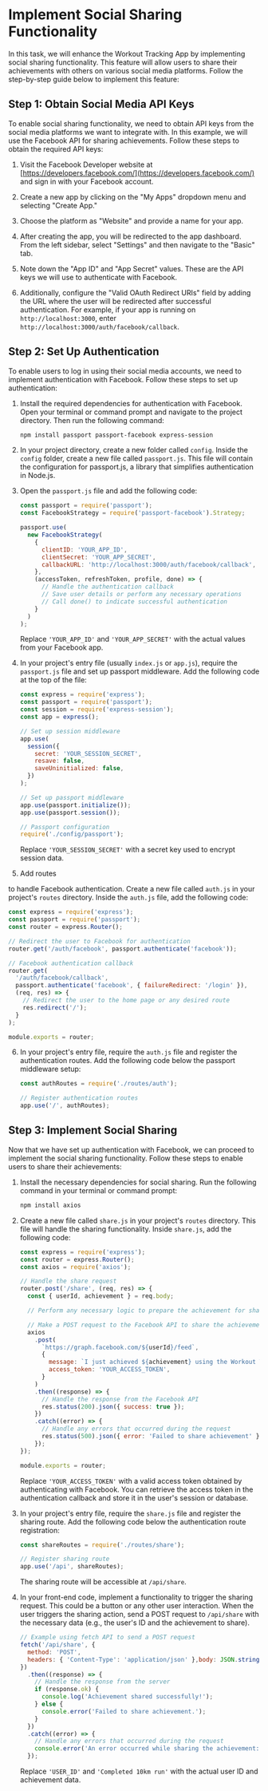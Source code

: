 # Implement Social Sharing Functionality

In this task, we will enhance the Workout Tracking App by implementing social sharing functionality. This feature will allow users to share their achievements with others on various social media platforms. Follow the step-by-step guide below to implement this feature:

## Step 1: Obtain Social Media API Keys

To enable social sharing functionality, we need to obtain API keys from the social media platforms we want to integrate with. In this example, we will use the Facebook API for sharing achievements. Follow these steps to obtain the required API keys:

1. Visit the Facebook Developer website at [https://developers.facebook.com/](https://developers.facebook.com/) and sign in with your Facebook account.

2. Create a new app by clicking on the "My Apps" dropdown menu and selecting "Create App."

3. Choose the platform as "Website" and provide a name for your app.

4. After creating the app, you will be redirected to the app dashboard. From the left sidebar, select "Settings" and then navigate to the "Basic" tab.

5. Note down the "App ID" and "App Secret" values. These are the API keys we will use to authenticate with Facebook.

6. Additionally, configure the "Valid OAuth Redirect URIs" field by adding the URL where the user will be redirected after successful authentication. For example, if your app is running on `http://localhost:3000`, enter `http://localhost:3000/auth/facebook/callback`.

## Step 2: Set Up Authentication

To enable users to log in using their social media accounts, we need to implement authentication with Facebook. Follow these steps to set up authentication:

1. Install the required dependencies for authentication with Facebook. Open your terminal or command prompt and navigate to the project directory. Then run the following command:

   ```bash
   npm install passport passport-facebook express-session
   ```

2. In your project directory, create a new folder called `config`. Inside the `config` folder, create a new file called `passport.js`. This file will contain the configuration for passport.js, a library that simplifies authentication in Node.js.

3. Open the `passport.js` file and add the following code:

   ```javascript
   const passport = require('passport');
   const FacebookStrategy = require('passport-facebook').Strategy;

   passport.use(
     new FacebookStrategy(
       {
         clientID: 'YOUR_APP_ID',
         clientSecret: 'YOUR_APP_SECRET',
         callbackURL: 'http://localhost:3000/auth/facebook/callback',
       },
       (accessToken, refreshToken, profile, done) => {
         // Handle the authentication callback
         // Save user details or perform any necessary operations
         // Call done() to indicate successful authentication
       }
     )
   );
   ```

   Replace `'YOUR_APP_ID'` and `'YOUR_APP_SECRET'` with the actual values from your Facebook app.

4. In your project's entry file (usually `index.js` or `app.js`), require the `passport.js` file and set up passport middleware. Add the following code at the top of the file:

   ```javascript
   const express = require('express');
   const passport = require('passport');
   const session = require('express-session');
   const app = express();

   // Set up session middleware
   app.use(
     session({
       secret: 'YOUR_SESSION_SECRET',
       resave: false,
       saveUninitialized: false,
     })
   );

   // Set up passport middleware
   app.use(passport.initialize());
   app.use(passport.session());

   // Passport configuration
   require('./config/passport');
   ```

   Replace `'YOUR_SESSION_SECRET'` with a secret key used to encrypt session data.

5. Add routes

 to handle Facebook authentication. Create a new file called `auth.js` in your project's `routes` directory. Inside the `auth.js` file, add the following code:

   ```javascript
   const express = require('express');
   const passport = require('passport');
   const router = express.Router();

   // Redirect the user to Facebook for authentication
   router.get('/auth/facebook', passport.authenticate('facebook'));

   // Facebook authentication callback
   router.get(
     '/auth/facebook/callback',
     passport.authenticate('facebook', { failureRedirect: '/login' }),
     (req, res) => {
       // Redirect the user to the home page or any desired route
       res.redirect('/');
     }
   );

   module.exports = router;
   ```

6. In your project's entry file, require the `auth.js` file and register the authentication routes. Add the following code below the passport middleware setup:

   ```javascript
   const authRoutes = require('./routes/auth');

   // Register authentication routes
   app.use('/', authRoutes);
   ```

## Step 3: Implement Social Sharing

Now that we have set up authentication with Facebook, we can proceed to implement the social sharing functionality. Follow these steps to enable users to share their achievements:

1. Install the necessary dependencies for social sharing. Run the following command in your terminal or command prompt:

   ```bash
   npm install axios
   ```

2. Create a new file called `share.js` in your project's `routes` directory. This file will handle the sharing functionality. Inside `share.js`, add the following code:

   ```javascript
   const express = require('express');
   const router = express.Router();
   const axios = require('axios');

   // Handle the share request
   router.post('/share', (req, res) => {
     const { userId, achievement } = req.body;

     // Perform any necessary logic to prepare the achievement for sharing

     // Make a POST request to the Facebook API to share the achievement
     axios
       .post(
         `https://graph.facebook.com/${userId}/feed`,
         {
           message: `I just achieved ${achievement} using the Workout Tracking App!`,
           access_token: 'YOUR_ACCESS_TOKEN',
         }
       )
       .then((response) => {
         // Handle the response from the Facebook API
         res.status(200).json({ success: true });
       })
       .catch((error) => {
         // Handle any errors that occurred during the request
         res.status(500).json({ error: 'Failed to share achievement' });
       });
   });

   module.exports = router;
   ```

   Replace `'YOUR_ACCESS_TOKEN'` with a valid access token obtained by authenticating with Facebook. You can retrieve the access token in the authentication callback and store it in the user's session or database.

3. In your project's entry file, require the `share.js` file and register the sharing route. Add the following code below the authentication route registration:

   ```javascript
   const shareRoutes = require('./routes/share');

   // Register sharing route
   app.use('/api', shareRoutes);
   ```

   The sharing route will be accessible at `/api/share`.

4. In your front-end code, implement a functionality to trigger the sharing request. This could be a button or any other user interaction. When the user triggers the sharing action, send a POST request to `/api/share` with the necessary data (e.g., the user's ID and the achievement to share).

   ```javascript
   // Example using fetch API to send a POST request
   fetch('/api/share', {
     method: 'POST',
     headers: { 'Content-Type': 'application/json' },body: JSON.stringify({ userId: 'USER_ID', achievement: 'Completed 10km run' }),
   })
     .then((response) => {
       // Handle the response from the server
       if (response.ok) {
         console.log('Achievement shared successfully!');
       } else {
         console.error('Failed to share achievement.');
       }
     })
     .catch((error) => {
       // Handle any errors that occurred during the request
       console.error('An error occurred while sharing the achievement:', error);
     });
   ```

   Replace `'USER_ID'` and `'Completed 10km run'` with the actual user ID and achievement data.

